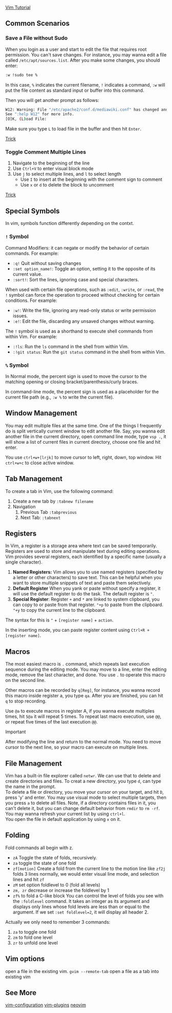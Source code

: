 [Vim Tutorial](https://github.com/iggredible/Learn-Vim)

## Common Scenarios

### Save a File without Sudo

When you login as a user and start to edit the file that requires root permission. You can't save changes. For instance, you may wanna edit a file called `/etc/apt/sources.list`. After you make some changes, you should enter:

```bash
:w !sudo tee %
```

In this case, `%` indicates the current filename, `!` indicates a command, `:w` will put the file content as standard input or buffer into this command. 

Then you will get another prompt as follows: 

```bash
W12: Warning: File "/etc/apache2/conf.d/mediawiki.conf" has changed and the buffer was changed in Vim as well
See ":help W12" for more info.
[O]K, (L)oad File: 
```

Make sure you type `L` to load file in the buffer and then hit `Enter`.

[Trick](https://www.cyberciti.biz/faq/vim-vi-text-editor-save-file-without-root-permission/)

### Toggle Comment Multiple Lines
1. Navigate to the beginning of the line
2. Use `Ctrl+V` to enter visual block mode
3. Use `j` to select multiple lines, and `l` to select length
	* Use `I` to insert at the beginning with the comment sign to comment
	* Use `x` or `d` to delete the block to uncomment

[Trick](https://www.maketecheasier.com/comment-multiple-lines-vim/#:~:text=Start%20by%20navigating%20to%20the,key%20to%20remove%20the%20comments.)

## Special Symbols

In vim, symbols function differently depending on the contxt.

### `!` Symbol

Command Modifiers: it can negate or modify the behavior of certain commands. For example: 

* `:q!` Quit without saving changes
* `:set option_name!`: Toggle an option, setting it to the opposite of its current value.
* `:sort!`: Sort the lines, ignoring case and special characters.

When used with certain file operations, such as `:edit`, `:write`, or `:read`, the `!` symbol can force the operation to proceed without checking for certain conditions. For example:

- `:w!`: Write the file, ignoring any read-only status or write permission issues.
- `:e!`: Edit the file, discarding any unsaved changes without warning.

The `!` symbol is used as a shorthand to execute shell commands from within Vim. For example:

- `:!ls`: Run the `ls` command in the shell from within Vim.
- `:!git status`: Run the `git status` command in the shell from within Vim.

### `%` Symbol

In Normal mode, the percent sign is used to move the cursor to the matching opening or closing bracket/parenthesis/curly braces.

In command-line mode, the percent sign is used as a placeholder for the current file path (e.g., `:w %` to write the current file).

## Window Management

You may edit multiple files at the same time. One of the things I frequently do is split vertically current window to edit another file. Say, you wanna edit another file in the current directory, open command line mode, type `vsp .`, it will show a list of current files in current directory, choose one file and hit enter. 

You use `ctrl+w+[lrjk]` to move cursor to left, right, down, top window. Hit `ctrl+w+c` to close active window.

## Tab Management
To create a tab in Vim, use the following command:
1. Create a new tab by `:tabnew filename`
2. Navigation
	1. Previous Tab `:tabprevious`
	2. Next Tab: `:tabnext`
## Registers

In Vim, a register is a storage area where text can be saved temporarily. Registers are used to store and manipulate text during editing operations. Vim provides several registers, each identified by a specific name (usually a single character).

1. **Named Registers:** Vim allows you to use named registers (specified by a letter or other characters) to save text. This can be helpful when you want to store multiple snippets of text and paste them selectively. 
2. **Default Register** When you yank or paste without specify a register, it will use the default register to do the task. The default register is `"`.
3. **Special Register**: Register `+` and `*` are linked to system clipboard, you can copy to or paste from that register. `"+p` to paste from the clipboard. `"+y` to copy the current line to the clipboard.

The syntax for this is `"` + `[register name]` + `action`.

In the inserting mode, you can paste register content using `Ctrl+R + [register name]`.

## Macros

The most easiest macro is `.` command, which repeats last execution sequence during the editing mode. You may move to a line, enter the editing mode, remove the last character, and done. You use `.` to operate this macro on the second line.

Other macros can be recorded by `q[Reg]`, for instance, you wanna record this macro inside register a, you type `qa`. After you are finished, you can hit `q` to stop recording.

Use `@a` to execute macros in register A, if you wanna execute multiples times, hit `5@a` it will repeat 5 times.
To repeat last macro execution, use `@@`, or repeat five times of the last execution `@@`.
>[!important]
>After modifying the line and return to the normal mode. You need to  move cursor to the next line, so your macro can execute on multiple lines.

## File Management
Vim has a built-in file explorer called `netwr`. We can use that to delete and create directories and files.
To creat a new directory, you type `d`, can type the name in the prompt.  
To delete a file or directory, you move your cursor on your target, and hit `D`, press 'y' and enter.
You may use visual mode to select multiple targets, then you press `a` to delete all files.
Note, if a directory contains files in it, you can't delete it, but you can change default behavior from `rmdir` to `rm -rf`.
You may wanna refresh your current list by using `ctrl+l`.  
You open the file in default application by using `x` on it.

## Folding
Fold commands all begin with z. 
* `zA` Toggle the state of folds, recursively.
* `za` toggle the state of one fold
* `zf[motion]` Create a fold from the current line to the motion line like `zf2j` folds 3 lines
  normally, we would enter visual line mode, and selection lines and hit `zf`
* `zM` set option foldlevel to 0 (fold all levels)
* `zm, zr` decrease or increase the foldlevel by 1
* `zf%` to fold a C-like block
You can control the level of folds you see with the `:foldlevel` command. It takes an integer as its argument and displays only lines whose fold levels are less than or equal to the argument.
If we set `:set foldlevel=2`, it will display all header 2.

Actually we only need to remember 3 commands:
1. `za` to toggle one fold
2. `zm` to fold one level
3. `zr` to unfold one level

## Vim options
open a file in the existing vim.
``gvim --remote-tab`` open a file as a tab into existing vim

## See More
[vim-configuration](vim-configuration.md)
[vim-plugins](vim-plugins.md)
[neovim](neovim.md)
